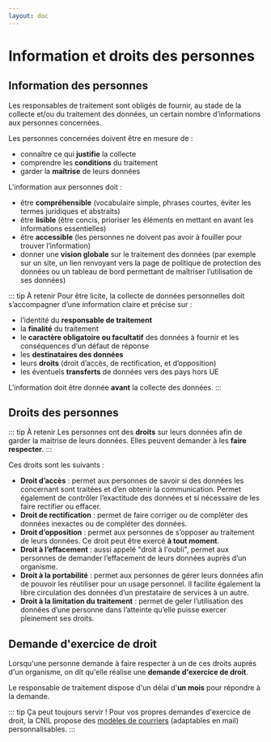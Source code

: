 ```yaml
---
layout: doc
---
```


# Information et droits des personnes

## Information des personnes

Les responsables de traitement sont obligés de fournir, au stade de la collecte et/ou du traitement
des données, un certain nombre d’informations aux personnes concernées.

Les personnes concernées doivent être en mesure de :

- connaître ce qui **justifie** la collecte
- comprendre les **conditions** du traitement
- garder la **maîtrise** de leurs données

L’information aux personnes doit :

- être **compréhensible** (vocabulaire simple, phrases courtes, éviter les termes juridiques et abstraits)
- être **lisible** (être concis, prioriser les éléments en mettant en avant les informations essentielles)
- être **accessible** (les personnes ne doivent pas avoir à fouiller pour trouver l’information)
- donner une **vision globale** sur le traitement des données (par exemple sur un site, un lien renvoyant vers la page
  de politique de protection des données ou un tableau de bord permettant de maîtriser l’utilisation de ses données)

::: tip À retenir
Pour être licite, la collecte de données personnelles doit s’accompagner d’une information claire et précise sur :

- l’identité du **responsable de traitement**
- la **finalité** du traitement
- le **caractère obligatoire ou facultatif** des données à fournir et les conséquences d’un défaut de réponse
- les **destinataires des données**
- leurs **droits** (droit d’accès, de rectification, et d’opposition)
- les éventuels **transferts** de données vers des pays hors UE

L’information doit être donnée **avant** la collecte des données.
:::

## Droits des personnes

::: tip À retenir
Les personnes ont des **droits** sur leurs données afin de garder la maitrise de leurs données.
Elles peuvent demander à les **faire respecter**.
:::

Ces droits sont les suivants :

- **Droit d’accès** : permet aux personnes de savoir si des données les concernant sont traitées et d’en obtenir la communication. 
Permet également de contrôler l’exactitude des données et si nécessaire de les faire rectifier ou effacer.
- **Droit de rectification** : permet de faire corriger ou de compléter des données inexactes ou de compléter des données.
- **Droit d’opposition** : permet aux personnes de s’opposer au traitement de leurs données. Ce droit peut être exercé **à tout moment**.
- **Droit à l’effacement** : aussi appelé "droit à l'oubli", permet aux personnes de demander l’effacement de leurs données auprès d’un organisme.
- **Droit à la portabilité** : permet aux personnes de gérer leurs données afin de pouvoir les réutiliser pour un usage personnel. 
Il facilite également la libre circulation des données d’un prestataire de services à un autre.
- **Droit à la limitation du traitement** : permet de geler l’utilisation des données d’une personne dans l’atteinte qu’elle puisse exercer pleinement ses droits.

## Demande d'exercice de droit

Lorsqu'une personne demande à faire respecter à un de ces droits auprès d'un organisme, on dit qu'elle réalise une
**demande d'exercice de droit**.

Le responsable de traitement dispose d'un délai d'**un mois** pour répondre à la demande.

::: tip Ça peut toujours servir !
Pour vos propres demandes d'exercice de droit, la CNIL propose des [modèles de courriers](https://www.cnil.fr/fr/modeles/courrier) (adaptables en mail) personnalisables.
:::